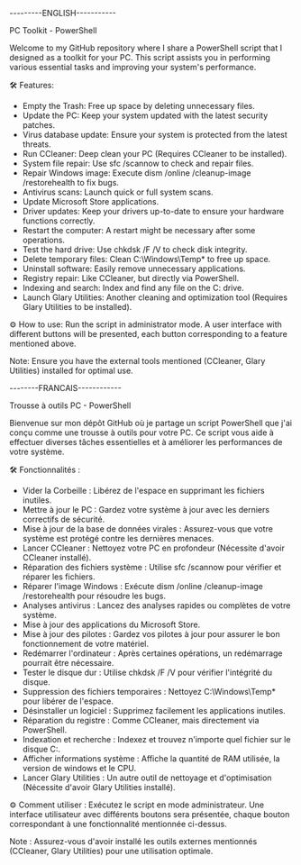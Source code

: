 ---------ENGLISH-----------

PC Toolkit - PowerShell

Welcome to my GitHub repository where I share a PowerShell script that I designed as a toolkit for your PC. 
This script assists you in performing various essential tasks and improving your system's performance.

🛠️ Features:

- Empty the Trash: Free up space by deleting unnecessary files.
- Update the PC: Keep your system updated with the latest security patches.
- Virus database update: Ensure your system is protected from the latest threats.
- Run CCleaner: Deep clean your PC (Requires CCleaner to be installed).
- System file repair: Use sfc /scannow to check and repair files.
- Repair Windows image: Execute dism /online /cleanup-image /restorehealth to fix bugs.
- Antivirus scans: Launch quick or full system scans.
- Update Microsoft Store applications.
- Driver updates: Keep your drivers up-to-date to ensure your hardware functions correctly.
- Restart the computer: A restart might be necessary after some operations.
- Test the hard drive: Use chkdsk /F /V to check disk integrity.
- Delete temporary files: Clean C:\Windows\Temp* to free up space.
- Uninstall software: Easily remove unnecessary applications.
- Registry repair: Like CCleaner, but directly via PowerShell.
- Indexing and search: Index and find any file on the C: drive.
- Launch Glary Utilities: Another cleaning and optimization tool (Requires Glary Utilities to be installed).
  
⚙️ How to use: Run the script in administrator mode. A user interface with different buttons will be presented, each button corresponding to a feature mentioned above.

Note: Ensure you have the external tools mentioned (CCleaner, Glary Utilities) installed for optimal use.

--------FRANCAIS------------

Trousse à outils PC - PowerShell

Bienvenue sur mon dépôt GitHub où je partage un script PowerShell que j'ai conçu comme une trousse à outils pour votre PC. 
Ce script vous aide à effectuer diverses tâches essentielles et à améliorer les performances de votre système.

🛠️ Fonctionnalités :
- Vider la Corbeille : Libérez de l'espace en supprimant les fichiers inutiles.
- Mettre à jour le PC : Gardez votre système à jour avec les derniers correctifs de sécurité.
- Mise à jour de la base de données virales : Assurez-vous que votre système est protégé contre les dernières menaces.
- Lancer CCleaner : Nettoyez votre PC en profondeur (Nécessite d'avoir CCleaner installé).
- Réparation des fichiers système : Utilise sfc /scannow pour vérifier et réparer les fichiers.
- Réparer l'image Windows : Exécute dism /online /cleanup-image /restorehealth pour résoudre les bugs.
- Analyses antivirus : Lancez des analyses rapides ou complètes de votre système.
- Mise à jour des applications du Microsoft Store.
- Mise à jour des pilotes : Gardez vos pilotes à jour pour assurer le bon fonctionnement de votre matériel.
- Redémarrer l'ordinateur : Après certaines opérations, un redémarrage pourrait être nécessaire.
- Tester le disque dur : Utilise chkdsk /F /V pour vérifier l'intégrité du disque.
- Suppression des fichiers temporaires : Nettoyez C:\Windows\Temp\* pour libérer de l'espace.
- Désinstaller un logiciel : Supprimez facilement les applications inutiles.
- Réparation du registre : Comme CCleaner, mais directement via PowerShell.
- Indexation et recherche : Indexez et trouvez n'importe quel fichier sur le disque C:.
- Afficher informations système : Affiche la quantité de RAM utilisée, la version de windows et le CPU.
- Lancer Glary Utilities : Un autre outil de nettoyage et d'optimisation (Nécessite d'avoir Glary Utilities installé).

⚙️ Comment utiliser :
Exécutez le script en mode administrateur. Une interface utilisateur avec différents boutons sera présentée, chaque bouton correspondant à une fonctionnalité mentionnée ci-dessus.

Note : Assurez-vous d'avoir installé les outils externes mentionnés (CCleaner, Glary Utilities) pour une utilisation optimale.
